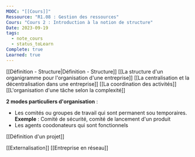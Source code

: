 ```yaml
---
MOOC: "[[Cours]]"
Ressource: "R1.08 : Gestion des ressources"
Cours: "Cours 2 : Introduction à la notion de structure"
Date: 2023-09-19
tags:
  - note_cours
  - status_toLearn
Complete: true
Learned: true
---
```

[[Définition - Structure|Définition - Structure]]
[[La structure d'un organigramme pour l'organisation d'une entreprise]]
[[La centralisation et la décentralisation dans une entreprise]]
[[La coordination des activités]]
[[L'organisation d'une tâche selon la complexité]]


**2 modes particuliers d'organisation** :
- Les comités ou groupes de travail qui sont permanent sou temporaires.
  **Exemple** : Comité de sécurité, comité de lancement d'un produit
- Les agents coodonateurs qui sont fonctionnels

[[Définition d'un projet]]

[[Externalisation]]
[[Entreprise en réseau]]

